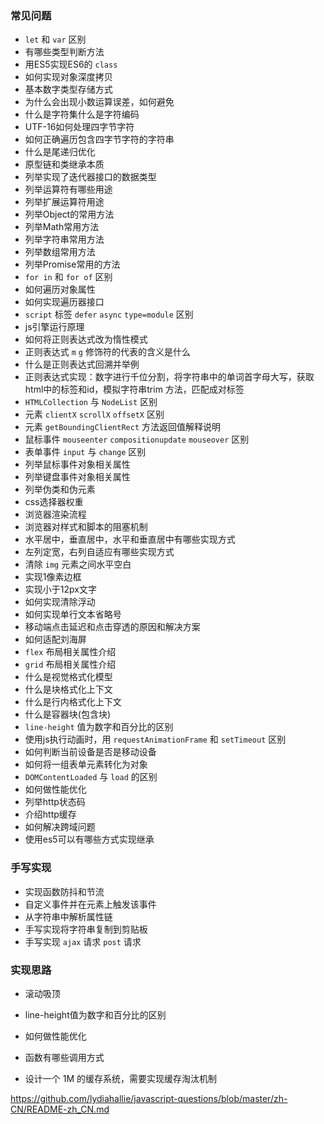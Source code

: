 ### 常见问题
- `let` 和 `var` 区别
- 有哪些类型判断方法
- 用ES5实现ES6的 `class`
- 如何实现对象深度拷贝
- 基本数字类型存储方式
- 为什么会出现小数运算误差，如何避免
- 什么是字符集什么是字符编码
- UTF-16如何处理四字节字符
- 如何正确遍历包含四字节字符的字符串
- 什么是尾递归优化
- 原型链和类继承本质
- 列举实现了迭代器接口的数据类型
- 列举运算符有哪些用途
- 列举扩展运算符用途
- 列举Object的常用方法
- 列举Math常用方法
- 列举字符串常用方法
- 列举数组常用方法
- 列举Promise常用的方法
- `for in` 和 `for of` 区别
- 如何遍历对象属性
- 如何实现遍历器接口
- `script` 标签 `defer` `async` `type=module` 区别 
- js引擎运行原理
- 如何将正则表达式改为惰性模式
- 正则表达式 `m` `g` 修饰符的代表的含义是什么
- 什么是正则表达式回溯并举例
- 正则表达式实现：数字进行千位分割，将字符串中的单词首字母大写，获取html中的标签和id，模拟字符串trim 方法，匹配成对标签
- `HTMLCollection` 与 `NodeList` 区别
- 元素 `clientX` `scrollX` `offsetX` 区别
- 元素 `getBoundingClientRect` 方法返回值解释说明 
- 鼠标事件 `mouseenter` `compositionupdate` `mouseover` 区别
- 表单事件 `input` 与 `change` 区别
- 列举鼠标事件对象相关属性
- 列举键盘事件对象相关属性
- 列举伪类和伪元素
- css选择器权重
- 浏览器渲染流程
- 浏览器对样式和脚本的阻塞机制
- 水平居中，垂直居中，水平和垂直居中有哪些实现方式
- 左列定宽，右列自适应有哪些实现方式
- 清除 `img` 元素之间水平空白
- 实现1像素边框
- 实现小于12px文字
- 如何实现清除浮动
- 如何实现单行文本省略号
- 移动端点击延迟和点击穿透的原因和解决方案
- 如何适配刘海屏
- `flex` 布局相关属性介绍
- `grid` 布局相关属性介绍
- 什么是视觉格式化模型
- 什么是块格式化上下文
- 什么是行内格式化上下文
- 什么是容器块(包含块)
- `line-height` 值为数字和百分比的区别
- 使用js执行动画时，用 `requestAnimationFrame` 和 `setTimeout` 区别 
- 如何判断当前设备是否是移动设备
- 如何将一组表单元素转化为对象
- `DOMContentLoaded` 与 `load` 的区别
- 如何做性能优化
- 列举http状态码
- 介绍http缓存
- 如何解决跨域问题
- 使用es5可以有哪些方式实现继承

### 手写实现
- 实现函数防抖和节流
- 自定义事件并在元素上触发该事件
- 从字符串中解析属性链
- 手写实现将字符串复制到剪贴板
- 手写实现 `ajax` 请求 `post` 请求 

### 实现思路
- 滚动吸顶
- line-height值为数字和百分比的区别
- 如何做性能优化
- 函数有哪些调用方式


- 设计一个 1M 的缓存系统，需要实现缓存淘汰机制

https://github.com/lydiahallie/javascript-questions/blob/master/zh-CN/README-zh_CN.md
